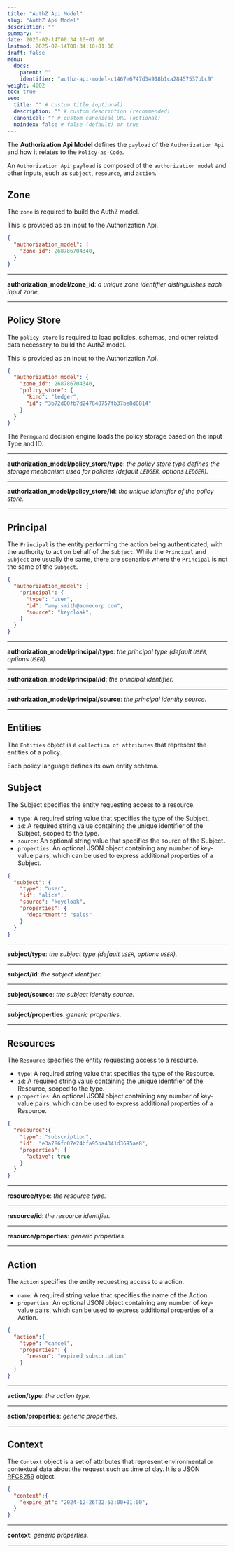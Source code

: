 ```yaml
---
title: "AuthZ Api Model"
slug: "AuthZ Api Model"
description: ""
summary: ""
date: 2025-02-14T00:34:10+01:00
lastmod: 2025-02-14T00:34:10+01:00
draft: false
menu:
  docs:
    parent: ""
    identifier: "authz-api-model-c1467e6747d34918b1ca28457537bbc9"
weight: 4002
toc: true
seo:
  title: "" # custom title (optional)
  description: "" # custom description (recommended)
  canonical: "" # custom canonical URL (optional)
  noindex: false # false (default) or true
---
```


The **Authorization Api Model** defines the `payload` of the `Authorization Api` and how it relates to the `Policy-as-Code`.

An `Authorization Api payload` is composed of the `authorization model` and other inputs, such as `subject`, `resource`, and `action`.

## Zone

The `zone` is required to build the AuthZ model.

This is provided as an input to the Authorization Api.

```json
{
  "authorization_model": {
    "zone_id": 268786704340,
  }
}
```

---
**authorization_model/zone_id**: *a unique zone identifier distinguishes each input zone.*

---

## Policy Store

The `policy store` is required to load policies, schemas, and other related data necessary to build the AuthZ model.

This is provided as an input to the Authorization Api.

```json
{
  "authorization_model": {
    "zone_id": 268786704340,
    "policy_store": {
      "kind": "ledger",
      "id": "3b72d00fb7d247848757fb37be8d0814"
    }
  }
}
```

The `Permguard` decision engine loads the policy storage based on the input Type and ID.

---
**authorization_model/policy_store/type**: *the policy store type defines the storage mechanism used for policies (default `LEDGER`, options `LEDGER`).*

---
**authorization_model/policy_store/id**: *the unique identifier of the policy store.*

---

## Principal

The `Principal` is the entity performing the action being authenticated, with the authority to act on behalf of the `Subject`.
While the `Principal` and `Subject` are usually the same, there are scenarios where the `Principal` is not the same of the `Subject`.

```json
{
  "authorization_model": {
    "principal": {
      "type": "user",
      "id": "amy.smith@acmecorp.com",
      "source": "keycloak",
    }
  }
}
```

---
**authorization_model/principal/type**: *the principal type (default `USER`, options `USER`).*

---
**authorization_model/principal/id**: *the principal identifier.*

---
**authorization_model/principal/source**: *the principal identity source.*

---

## Entities

The `Entities` object is a `collection of attributes` that represent the entities of a policy.

Each policy language defines its own entity schema.

## Subject

The Subject specifies the entity requesting access to a resource.

- `type`: A required string value that specifies the type of the Subject.
- `id`: A required string value containing the unique identifier of the Subject, scoped to the type.
- `source`: An optional string value that specifies the source of the Subject.
- `properties`: An optional JSON object containing any number of key-value pairs, which can be used to express additional properties of a Subject.

```json
{
  "subject": {
    "type": "user",
    "id": "alice",
    "source": "keycloak",
    "properties": {
      "department": "sales"
    }
  }
}
````

---
**subject/type**: *the subject type (default `USER`, options `USER`).*

---
**subject/id**: *the subject identifier.*

---
**subject/source**: *the subject identity source.*

---
**subject/properties**: *generic properties.*

---

## Resources

The `Resource` specifies the entity requesting access to a resource.

- `type`: A required string value that specifies the type of the Resource.
- `id`: A required string value containing the unique identifier of the Resource, scoped to the type.
- `properties`: An optional JSON object containing any number of key-value pairs, which can be used to express additional properties of a Resource.

```json
{
  "resource":{
    "type": "subscription",
    "id": "e3a786fd07e24bfa95ba4341d3695ae8",
    "properties": {
      "active": true
    }
  }
}
````

---
**resource/type**: *the resource type.*

---
**resource/id**: *the resource identifier.*

---
**resource/properties**: *generic properties.*

---

## Action

The `Action` specifies the entity requesting access to a action.

- `name`: A required string value that specifies the name of the Action.
- `properties`: An optional JSON object containing any number of key-value pairs, which can be used to express additional properties of a Action.

```json
{
  "action":{
    "type": "cancel",
    "properties": {
      "reason": "expired subscription"
    }
  }
}
````

---
**action/type**: *the action type.*

---
**action/properties**: *generic properties.*

---

## Context

The `Context` object is a set of attributes that represent environmental or contextual data about the request such as time of day. It is a JSON [RFC8259](https://www.rfc-editor.org/rfc/rfc8259) object.

```json
{
  "context":{
    "expire_at": "2024-12-26T22:53:00+01:00",
  }
}
````

---
**context**: *generic properties.*

---
